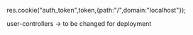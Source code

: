 res.cookie("auth_token",token,{path:"/",domain:"localhost"});  

user-controllers -> to be changed for deployment


